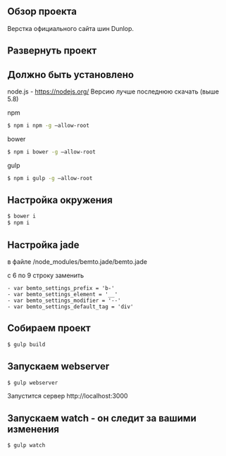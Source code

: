 ## Обзор проекта
Верстка официального сайта шин Dunlop.

## Развернуть проект

## Должно быть установлено ##

node.js - https://nodejs.org/ Версию лучше последнюю скачать (выше 5.8)

npm

```bash
$ npm i npm -g —allow-root
```

bower

```bash
$ npm i bower -g —allow-root
```

gulp

```bash
$ npm i gulp -g —allow-root
```

## Настройка окружения ###

```bash
$ bower i
$ npm i
```

## Настройка jade ###

в файле /node_modules/bemto.jade/bemto.jade

с 6 по 9 строку заменить 

```
- var bemto_settings_prefix = 'b-'
- var bemto_settings_element = '__'
- var bemto_settings_modifier = '--'
- var bemto_settings_default_tag = 'div'
```

## Собираем проект ###

```bash
$ gulp build
```

## Запускаем webserver ###

```bash
$ gulp webserver
```

Запустится сервер http://localhost:3000

## Запускаем watch - он следит за вашими изменения ###

```bash
$ gulp watch
```